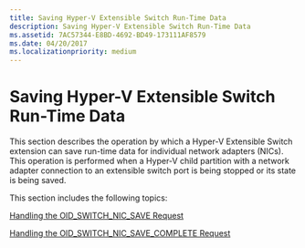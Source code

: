 ```yaml
---
title: Saving Hyper-V Extensible Switch Run-Time Data
description: Saving Hyper-V Extensible Switch Run-Time Data
ms.assetid: 7AC57344-E8BD-4692-BD49-173111AF8579
ms.date: 04/20/2017
ms.localizationpriority: medium
---
```


# Saving Hyper-V Extensible Switch Run-Time Data


This section describes the operation by which a Hyper-V Extensible Switch extension can save run-time data for individual network adapters (NICs). This operation is performed when a Hyper-V child partition with a network adapter connection to an extensible switch port is being stopped or its state is being saved.

This section includes the following topics:

[Handling the OID\_SWITCH\_NIC\_SAVE Request](handling-the-oid-switch-nic-save-request.md)

[Handling the OID\_SWITCH\_NIC\_SAVE\_COMPLETE Request](handling-the-oid-switch-nic-save-complete-request.md)

 

 





